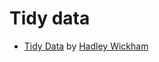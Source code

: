 # Tidy data

- [Tidy Data](https://vita.had.co.nz/papers/tidy-data.pdf) by [Hadley Wickham](http://hadley.nz/)
